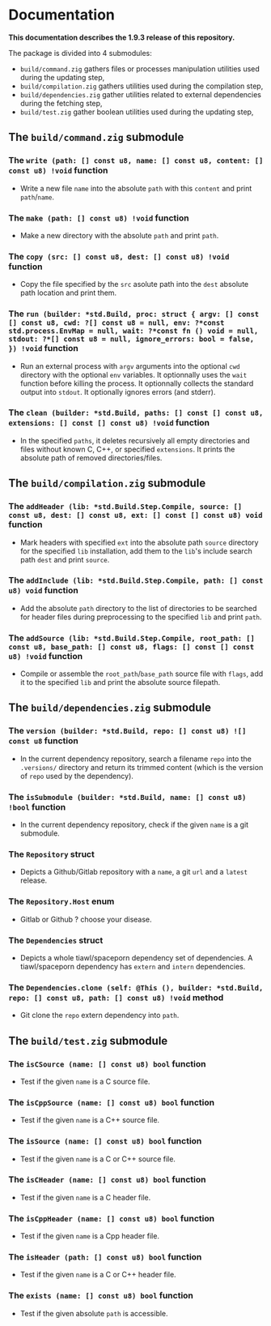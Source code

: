 # Documentation

**This documentation describes the 1.9.3 release of this repository.**

The package is divided into 4 submodules:
* `build/command.zig` gathers files or processes manipulation utilities used during the updating step,
* `build/compilation.zig` gathers utilities used during the compilation step,
* `build/dependencies.zig` gather utilities related to external dependencies during the fetching step,
* `build/test.zig` gather boolean utilities used during the updating step,

## The `build/command.zig` submodule

### The `write (path: [] const u8, name: [] const u8, content: [] const u8) !void` function

* Write a new file `name` into the absolute `path` with this `content` and print `path`/`name`.

### The `make (path: [] const u8) !void` function

* Make a new directory with the absolute `path` and print `path`.

### The `copy (src: [] const u8, dest: [] const u8) !void` function

* Copy the file specified by the `src` asolute path into the `dest` absolute path location and print them.

### The `run (builder: *std.Build, proc: struct { argv: [] const [] const u8, cwd: ?[] const u8 = null, env: ?*const std.process.EnvMap = null, wait: ?*const fn () void = null, stdout: ?*[] const u8 = null, ignore_errors: bool = false, }) !void` function

* Run an external process with `argv` arguments into the optional `cwd` directory with the optional `env` variables. It optionnally uses the `wait` function before killing the process. It optionnally collects the standard output into `stdout`. It optionally ignores errors (and stderr).

### The `clean (builder: *std.Build, paths: [] const [] const u8, extensions: [] const [] const u8) !void` function

* In the specified `paths`, it deletes recursively all empty directories and files without known C, C++, or specified `extensions`. It prints the absolute path of removed directories/files.

## The `build/compilation.zig` submodule

### The `addHeader (lib: *std.Build.Step.Compile, source: [] const u8, dest: [] const u8, ext: [] const [] const u8) void` function

* Mark headers with specified `ext` into the absolute path `source` directory for the specified `lib` installation, add them to the `lib`'s include search path `dest` and print `source`.

### The `addInclude (lib: *std.Build.Step.Compile, path: [] const u8) void` function

* Add the absolute `path` directory to the list of directories to be searched for header files during preprocessing to the specified `lib` and print `path`.

### The `addSource (lib: *std.Build.Step.Compile, root_path: [] const u8, base_path: [] const u8, flags: [] const [] const u8) !void` function

* Compile or assemble the `root_path`/`base_path` source file with `flags`, add it to the specified `lib` and print the absolute source filepath.

## The `build/dependencies.zig` submodule

### The `version (builder: *std.Build, repo: [] const u8) ![] const u8` function

* In the current dependency repository, search a filename `repo` into the `.versions/` directory and return its trimmed content (which is the version of `repo` used by the dependency).

### The `isSubmodule (builder: *std.Build, name: [] const u8) !bool` function

* In the current dependency repository, check if the given `name` is a git submodule.

### The `Repository` struct

* Depicts a Github/Gitlab repository with a `name`, a git `url` and a `latest` release.

### The `Repository.Host` enum

* Gitlab or Github ? choose your disease.

### The `Dependencies` struct

* Depicts a whole tiawl/spaceporn dependency set of dependencies. A tiawl/spaceporn dependency has `extern` and `intern` dependencies.

### The `Dependencies.clone (self: @This (), builder: *std.Build, repo: [] const u8, path: [] const u8) !void` method

* Git clone the `repo` extern dependency into `path`.

## The `build/test.zig` submodule

### The `isCSource (name: [] const u8) bool` function

* Test if the given `name` is a C source file.

### The `isCppSource (name: [] const u8) bool` function

* Test if the given `name` is a C++ source file.

### The `isSource (name: [] const u8) bool` function

* Test if the given `name` is a C or C++ source file.

### The `isCHeader (name: [] const u8) bool` function

* Test if the given `name` is a C header file.

### The `isCppHeader (name: [] const u8) bool` function

* Test if the given `name` is a Cpp header file.

### The `isHeader (path: [] const u8) bool` function

* Test if the given `name` is a C or C++ header file.

### The `exists (name: [] const u8) bool` function

* Test if the given absolute `path` is accessible.
